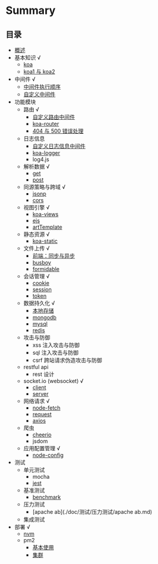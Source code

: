 # Summary

## 目录

* [概述](README.md)
* 基本知识 √
  * [koa](./doc/基本知识/koa.md)
  * [koa1 与 koa2](./doc/基本知识/koa1与koa2.md)
* 中间件 √
  * [中间件执行顺序](./doc/中间件/中间件执行顺序.md)
  * [自定义中间件](./doc/中间件/自定义中间件.md)
* 功能模块
  * 路由 √
    * [自定义路由中间件](./doc/功能模块/路由/自定义路由中间件.md)
    * [koa-router](./doc/功能模块/路由/koa-router.md)
    * [404 与 500 错误处理](./doc/功能模块/路由/404与500错误处理.md)
  * 日志信息
    * [自定义日志信息中间件](./doc/功能模块/日志信息/自定义日志信息中间件.md)
    * [koa-logger](./doc/功能模块/日志信息/koa-logger.md)
    * log4.js
  * 解析数据 √
    * [get](./doc/功能模块/解析数据/get.md)
    * [post](./doc/功能模块/解析数据/post.md)
  * 同源策略与跨域 √
    * [jsonp](./doc/功能模块/同源策略与跨域/jsonp.md)
    * [cors](./doc/功能模块/同源策略与跨域/cors.md)
  * 视图引擎 √
    * [koa-views](./doc/功能模块/视图引擎/koa-views.md)
    * [ejs](./doc/功能模块/视图引擎/ejs.md)
    * [artTemplate](./doc/功能模块/视图引擎/artTemplate.md)
  * 静态资源 √
    * [koa-static](./doc/功能模块/静态资源/koa-static.md)
  * 文件上传 √
    * [前端：同步与异步](./doc/功能模块/文件上传/前端：同步与异步.md)
    * [busboy](./doc/功能模块/文件上传/busboy.md)
    * [formidable](./doc/功能模块/文件上传/formidable.md)
  * 会话管理 √
    * [cookie](./doc/功能模块/会话管理/cookie.md)
    * [session](./doc/功能模块/会话管理/session.md)
    * [token](./doc/功能模块/会话管理/token.md)
  * 数据持久化 √
    * [本地存储](./doc/功能模块/数据持久化/本地存储.md)
    * [mongodb](./doc/功能模块/数据持久化/mongodb.md)
    * [mysql](./doc/功能模块/数据持久化/mysql.md)
    * [redis](./doc/功能模块/数据持久化/redis.md)
  * 攻击与防御
    * xss 注入攻击与防御
    * sql 注入攻击与防御
    * csrf 跨站请求伪造攻击与防御
  * restful api
    * rest 设计
  * socket.io \(websocket\) √
    * [client](./doc/功能模块/socket.io/client.md)
    * [server](./doc/功能模块/socket.io/server.md)
  * 网络请求 √
    * [node-fetch](./doc/功能模块/网络请求/node-fetch.md)
    * [request](./doc/功能模块/网络请求/request.md)
    * [axios](./doc/功能模块/网络请求/axios.md)
  * 爬虫
    * [cheerio](./doc/功能模块/爬虫/cheerio.md)
    * jsdom
  * 应用配置管理 √
    * [node-config](./doc/功能模块/应用配置管理/node-config.md)
* 测试
  * 单元测试
    * mocha
    * [jest](./doc/测试/单元测试/jest.md)
  * 基准测试
    * [benchmark](./doc/测试/基准测试/benchmark.md)
  * 压力测试
    * [apache ab](./doc/测试/压力测试/apache ab.md)
  * 集成测试
* 部署 √
  * [nvm](./doc/部署/nvm.md)
  * pm2
    * [基本使用](./doc/部署/pm2/基本使用.md)
    * [集群](./doc/部署/pm2/集群.md)

